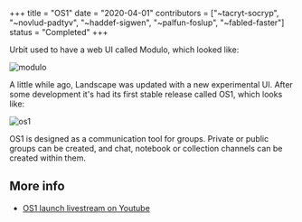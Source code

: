 +++
title = "OS1"
date = "2020-04-01"
contributors = ["~tacryt-socryp", "~novlud-padtyv", "~haddef-sigwen", "~palfun-foslup", "~fabled-faster"]
status = "Completed"
+++

Urbit used to have a web UI called Modulo, which looked like:

![modulo](https://m.tinnus-napbus.xyz/pub/timeline/2022.5.20..10.10.03-modulo.png)

A little while ago, Landscape was updated with a new experimental UI. After
some development it's had its first stable release called OS1, which looks
like:

![os1](https://m.tinnus-napbus.xyz/pub/timeline/2022.5.20..09.56.44-os1.png)

OS1 is designed as a communication tool for groups. Private or public groups can
be created, and chat, notebook or collection channels can be created within
them.

## More info

- [OS1 launch livestream on
  Youtube](https://www.youtube.com/watch?v=71ViyftPkGk)
